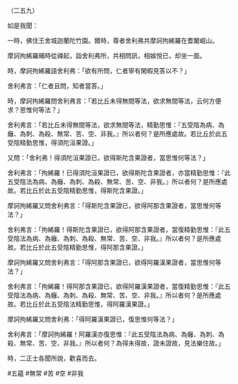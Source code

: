 （二五九）

如是我聞：

一時，佛住王舍城迦蘭陀竹園。爾時，尊者舍利弗共摩訶拘絺羅在耆闍崛山。

摩訶拘絺羅晡時從禪起，詣舍利弗所，共相問訊，相娛悅已，却坐一面。

時，摩訶拘絺羅語舍利弗：「欲有所問，仁者寧有閑暇見答以不？」

舍利弗言：「仁者且問，知者當答。」

時，摩訶拘絺羅問舍利弗言：「若比丘未得無間等法，欲求無間等法，云何方便求？思惟何等法？」

舍利弗言：「若比丘未得無間等法，欲求無間等法，精勤思惟：『五受陰為病、為癰、為刺、為殺、無常、苦、空、非我。』所以者何？是所應處故。若比丘於此五受陰精勤思惟，得須陀洹果證。」

又問：「舍利弗！得須陀洹果證已，欲得斯陀含果證者，當思惟何等法？」

舍利弗言：「拘絺羅！已得須陀洹果證已，欲得斯陀含果證者，亦當精勤思惟：『此五受陰法為病、為癰、為刺、為殺、無常、苦、空、非我。』所以者何？是所應處故。若比丘於此五受陰精勤思惟，得斯陀含果證。」

摩訶拘絺羅又問舍利弗言：「得斯陀含果證已，欲得阿那含果證者，當思惟何等法？」

舍利弗言：「拘絺羅！得斯陀含果證已，欲得阿那含果證者，當復精勤思惟：『此五受陰法為病、為癰、為刺、為殺、無常、苦、空、非我。』所以者何？是所應處故。若比丘於此五受陰精勤思惟，得阿那含果證。」

摩訶拘絺羅又問舍利弗言：「得阿那含果證已，欲得阿羅漢果證者，當思惟何等法？」

舍利弗言：「拘絺羅！得阿那含果證已，欲得阿羅漢果證者，當復精勤思惟：『此五受陰法為病、為癰、為刺、為殺、無常、苦、空、非我。』所以者何？是所應處故。若比丘於此五受陰法精勤思惟，得阿羅漢果證。」

摩訶拘絺羅又問舍利弗：「得阿羅漢果證已，復思惟何等法？」

舍利弗言：「摩訶拘絺羅！阿羅漢亦復思惟：『此五受陰法為病、為癰、為刺、為殺、無常、苦、空、非我。』所以者何？為得未得故，證未證故，見法樂住故。」

時，二正士各聞所說，歡喜而去。






#五蘊
#無常
#苦
#空
#非我
